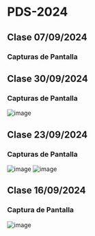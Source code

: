 # PDS-2024
## Clase 07/09/2024
### Capturas de Pantalla

## Clase 30/09/2024
### Capturas de Pantalla
![image](https://github.com/user-attachments/assets/27668d9b-e994-4a33-8f4c-b9b70df418d3)
## Clase 23/09/2024
### Capturas de Pantalla
![image](https://github.com/user-attachments/assets/eb1c0a49-4355-4d4d-bd49-af717398eed9)
![image](https://github.com/user-attachments/assets/945008f0-5f94-4da2-879a-e87747031694)
## Clase 16/09/2024
### Captura de Pantalla
![image](https://github.com/user-attachments/assets/a41cf2dc-38f7-45ed-9725-812dd387ce49)
